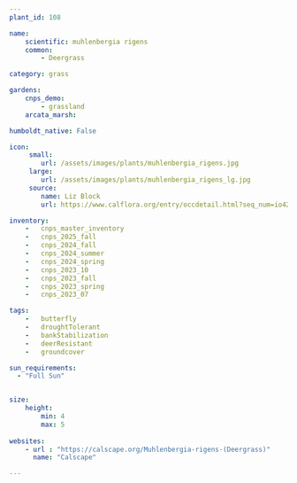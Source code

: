 ```yaml
---
plant_id: 108 

name:
    scientific: muhlenbergia rigens 
    common: 
        - Deergrass

category: grass

gardens:
    cnps_demo:
        - grassland
    arcata_marsh: 

humboldt_native: False

icon: 
     small: 
        url: /assets/images/plants/muhlenbergia_rigens.jpg 
     large: 
        url: /assets/images/plants/muhlenbergia_rigens_lg.jpg 
     source: 
        name: Liz Block 
        url: https://www.calflora.org/entry/occdetail.html?seq_num=io4264 

inventory: 
    -   cnps_master_inventory
    -   cnps_2025_fall
    -   cnps_2024_fall
    -   cnps_2024_summer
    -   cnps_2024_spring
    -   cnps_2023_10
    -   cnps_2023_fall
    -   cnps_2023_spring
    -   cnps_2023_07 

tags: 
    -   butterfly 
    -   droughtTolerant
    -   bankStabilization
    -   deerResistant
    -   groundcover

sun_requirements:
  - "Full Sun"


size:
    height: 
        min: 4
        max: 5
 
websites:
    - url : "https://calscape.org/Muhlenbergia-rigens-(Deergrass)"
      name: "Calscape"

---
```


